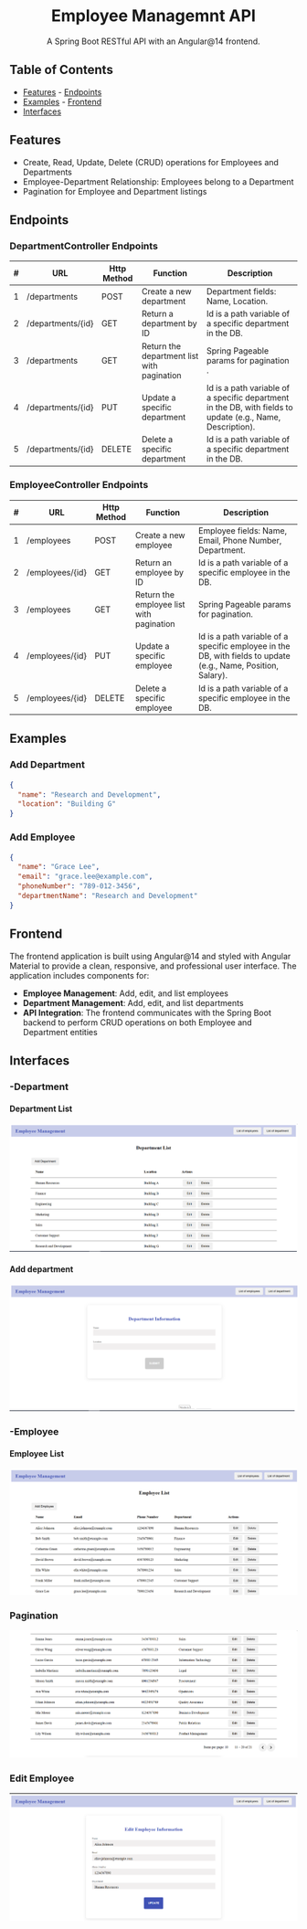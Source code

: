 <h1 align="center">Employee Managemnt API</h1>

<p align="center">A Spring Boot RESTful API with an Angular@14 frontend.</p>

## Table of Contents
- [Features](#features) - [Endpoints](#endpoints)
- [Examples](#examples) - [Frontend](#frontend)
- [Interfaces](#interfaces)

## Features
- Create, Read, Update, Delete (CRUD) operations for Employees and Departments
- Employee-Department Relationship: Employees belong to a Department
- Pagination for Employee and Department listings 

## Endpoints                                                                                                                           
### DepartmentController Endpoints

| #   | URL                             | Http Method | Function                        | Description                                                                                                 |
|-----|---------------------------------|-------------|---------------------------------|-------------------------------------------------------------------------------------------------------------|
| 1   | /departments                    | POST        | Create a new department         | Department fields: Name, Location.                                                                        |
| 2   | /departments/{id}               | GET         | Return a department by ID       | Id is a path variable of a specific department in the DB.                                                     |
| 3   | /departments                    | GET         | Return the department list with pagination | Spring Pageable params for pagination .                                                           |
| 4   | /departments/{id}               | PUT         | Update a specific department    | Id is a path variable of a specific department in the DB, with fields to update (e.g., Name, Description).    |
| 5   | /departments/{id}               | DELETE      | Delete a specific department    | Id is a path variable of a specific department in the DB.                                                     |

### EmployeeController Endpoints

| #   | URL                             | Http Method | Function                        | Description                                                                                                 |
|-----|---------------------------------|-------------|---------------------------------|-------------------------------------------------------------------------------------------------------------|
| 1   | /employees                      | POST        | Create a new employee           | Employee fields: Name, Email, Phone Number, Department.                                                     |
| 2   | /employees/{id}                 | GET         | Return an employee by ID        | Id is a path variable of a specific employee in the DB.                                                      |
| 3   | /employees                      | GET         | Return the employee list with pagination | Spring Pageable params for pagination.                                                           |
| 4   | /employees/{id}                 | PUT         | Update a specific employee      | Id is a path variable of a specific employee in the DB, with fields to update (e.g., Name, Position, Salary). |
| 5   | /employees/{id}                 | DELETE      | Delete a specific employee      | Id is a path variable of a specific employee in the DB.                                                      |


## Examples

### Add Department
```json
{
  "name": "Research and Development",
  "location": "Building G"
}
```

### Add Employee
```json
{
  "name": "Grace Lee",
  "email": "grace.lee@example.com",
  "phoneNumber": "789-012-3456",
  "departmentName": "Research and Development"
}
```

## Frontend
The frontend application is built using Angular@14 and styled with Angular Material to provide a clean, responsive, and professional user interface. The application includes components for:

-  **Employee Management**: Add, edit, and list employees
-  **Department Management**: Add, edit, and list departments
-  **API Integration**: The frontend communicates with the Spring Boot backend to perform CRUD operations on both Employee and Department entities

## Interfaces

### -Department
#### Department List
![Department List](ScreenShot/list-department.png)

#### Add department
![Add department](ScreenShot/add-department.png)


### -Employee
#### Employee List
![Employee List](ScreenShot/list-employee.png)

### Pagination
![Pagination](ScreenShot/pagination-employee.png)

### Edit Employee
![Edit Employee](ScreenShot/edit-employee.png)


